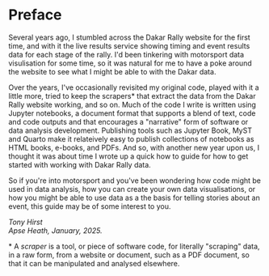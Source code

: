 # Preface

Several years ago, I stumbled across the Dakar Rally website for the first time, and with it the live results service showing timing and event results data for each stage of the rally. I'd been tinkering with motorsport data visulisation for some time, so it was natural for me to have a poke around the website to see what I might be able to with the Dakar data.

Over the years, I've occasionally revisited my original code, played with it a little more, tried to keep the scrapers\* that extract the data from the Dakar Rally website working, and so on. Much of the code I write is written using Jupyter notebooks, a document format that supports a blend of text, code and code outputs and that encourages a "narrative" form of software or data analysis development. Publishing tools such as Jupyter Book, MyST and Quarto make it relateively easy to publish collections of notebooks as HTML books, e-books, and PDFs. And so, with another new year upon us, I thought it was about time I wrote up a quick how to guide for how to get started with working with Dakar Rally data.

So if you're into motorsport and you've been wondering how code might be used in data analysis, how you can create your own data visualisations, or how you might be able to use data as a the basis for telling stories about an event, this guide may be of some interest to you.

*Tony Hirst*  
*Apse Heath, January, 2025.*


\* A *scraper* is a tool, or piece of software code, for literally "scraping" data, in a raw form, from a website or document, such as a PDF document, so that it can be manipulated and analysed elsewhere.
